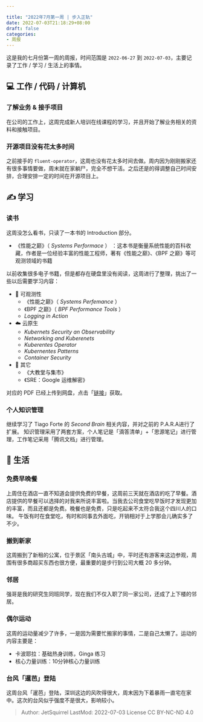 ```yaml
---

title: "2022年7月第一周 | 步入正轨"
date: 2022-07-03T21:18:29+08:00
draft: false
categories:
- 周报
---
```

这是我的七月份第一周的周报，时间范围是 `2022-06-27` 到 `2022-07-03`，主要记录了工作 / 学习 / 生活上的事情。
## 💻 工作 / 代码 / 计算机
### 了解业务 & 接手项目
在公司的工作上，这周完成新人培训在线课程的学习，并且开始了解业务相关的资料和接触项目。
### 开源项目没有花太多时间
之前接手的 `fluent-operator`，这周也没有花太多时间去做。周内因为刚刚搬家还有很多事情要做，周末就在家躺尸，完全不想干活。之后还是的得调整自己时间安排，合理安排一定的时间在开源项目上。

## ✍️ 学习
### 读书
这周没怎么看书，只读了一本书的 Introduction 部分。
- 《性能之巅》（ *Systems Performace* ） ：这本书是衡量系统性能的百科收藏，作者是一位经验丰富的性能工程师，著有《性能之巅》、《BPF 之巅》等可观测领域的书籍

以前收集很多电子书籍，但是都存在硬盘里没有阅读，这周进行了整理，挑出了一些以后需要学习内容：
- 🔭 可观测性
	- 《性能之巅》（ *Systems Perfemance* ）
	- 《BPF 之巅》（ *BPF Performance Tools* ）
	- *Logging in Action*  
- ☁️ 云原生
	- *Kubernets Security an Observability*
	- *Networking and Kuberenets*
	- *Kuberentes Operator*
	- *Kubernentes Patterns*
	- *Container Security*
- 🤔 其它
	- 《大教堂与集市》
	- 《SRE：Google 运维解密》

对应的 PDF 已经上传到网盘，点击「[链接]( https://www.aliyundrive.com/s/8NeWRwfc2Eu)」获取。
### 个人知识管理
继续学习了 Tiago Forte 的 *Second Brain* 相关内容，并对之前的 P.A.R.A进行了扩展。
知识管理采用了两套方案，个人笔记是「滴答清单」+「思源笔记」进行管理，工作笔记采用「腾讯文档」进行管理。

## 🍚 生活 
### 免费早晚餐
上周住在酒店一直不知道会提供免费的早餐，这周前三天就在酒店的吃了早餐。酒店提供的早餐可以选择的对我来所说丰富啦。当我去公司食堂吃早饭时才发现更加的丰富，而且还都是免费。晚餐也是免费，只是吃起来不太符合我这个四川人的口味。
午饭有时在食堂吃，有时和同事去外面吃，开销相对于上学那会儿确实多了不少。
### 搬到新家
这周搬到了新租的公寓，位于景区「南头古城」中，平时还有游客来这边参观，周围有很多商超买东西也很方便，最重要的是步行到公司大概 20 多分钟。
### 邻居
强哥是我的研究生同班同学，现在我们不仅入职了同一家公司，还成了上下楼的邻居。
### 偶尔运动
这周的运动量减少了许多，一是因为需要忙搬家的事情，二是自己太懒了。运动的内容主要是：
- 卡波耶拉：基础热身训练，Ginga 练习
- 核心力量训练：10分钟核心力量训练
### 台风「暹芭」登陆
这周台风「暹芭」登陆，深圳这边的风吹得很大，周末因为下着暴雨一直宅在家中。这次的台风似乎强度不是很大，影响较小。

> Author: JetSquirrel
> LastMod: 2022-07-03
> License CC BY-NC-ND 4.0